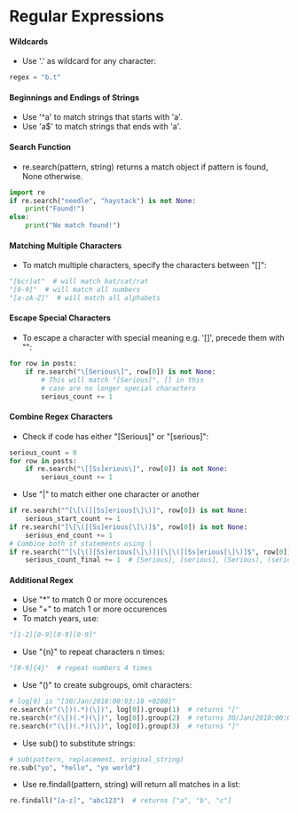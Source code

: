 # Regular Expressions

#### Wildcards
- Use '.' as wildcard for any character:
```python
regex = "b.t"
```

#### Beginnings and Endings of Strings
- Use '^a' to match strings that starts with 'a'.
- Use 'a$' to match strings that ends with 'a'.

#### Search Function
- re.search(pattern, string) returns a match object if pattern is found, None otherwise.
```python
import re
if re.search("needle", "haystack") is not None:
    print("Found!")
else:
    print("No match found!")
```

#### Matching Multiple Characters
- To match multiple characters, specify the characters between "[]":
```python
"[bcr]at"  # will match bat/cat/rat
"[0-9]"  # will match all numbers
"[a-zA-Z]"  # will match all alphabets
```

#### Escape Special Characters
- To escape a character with special meaning e.g. '[]', precede them with "\":
```python
for row in posts:
    if re.search("\[Serious\]", row[0]) is not None:
        # This will match "[Serious]", [] in this
        # case are no longer special characters
        serious_count += 1
```

#### Combine Regex Characters
- Check if code has either "[Serious]" or "[serious]":
```python
serious_count = 0
for row in posts:
    if re.search("\[[Ss]erious\]", row[0]) is not None:
        serious_count += 1
```

- Use "|" to match either one character or another
```python
if re.search("^[\[\(][Ss]erious[\]\)]", row[0]) is not None:
    serious_start_count += 1
if re.search("[\[\(][Ss]erious[\]\)]$", row[0]) is not None:
    serious_end_count += 1
# Combine both if statements using |
if re.search("^[\[\(][Ss]erious[\]\)]|[\[\(][Ss]erious[\]\)]$", row[0]) is not None:
    serious_count_final += 1  # [Serious], [serious], (Serious), (serious), [Serious) etc
```


#### Additional Regex
- Use "\*" to match 0 or more occurences
- Use "+" to match 1 or more occurences
- To match years, use:
```python
"[1-2][0-9][0-9][0-9]"
```
- Use "{n}" to repeat characters n times:
```python
"[0-9]{4}"  # repeat numbers 4 times
```
- Use "()" to create subgroups, omit characters:
```python
# log[0] is "[30/Jan/2010:00:03:18 +0200]"
re.search(r"(\[)(.*)(\])", log[0]).group(1)  # returns "["
re.search(r"(\[)(.*)(\])", log[0]).group(2)  # returns 30/Jan/2010:00:03:18 +0200
re.search(r"(\[)(.*)(\])", log[0]).group(3)  # returns "]"
```
- Use sub() to substitute strings:
```python
# sub(pattern, replacement, original_string)
re.sub("yo", "hello", "yo world")
```
- Use re.findall(pattern, string) will return all matches in a list:
```python
re.findall("[a-z]", "abc123")  # returns ["a", "b", "c"]
```
